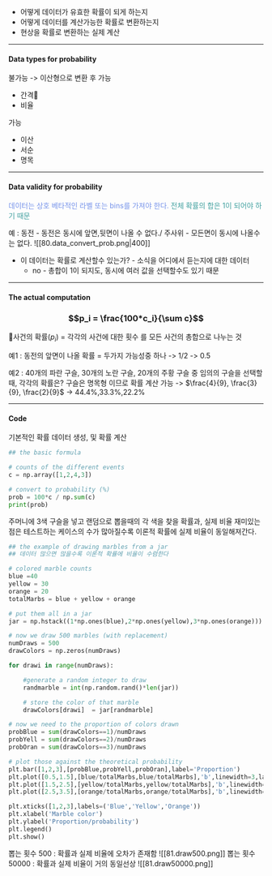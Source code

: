 - 어떻게 데이터가 유효한 확률이 되게 하는지
- 어떻게 데이터를 계산가능한 확률로 변환하는지
- 현상을 확률로 변환하는 실제 계산

---
#### Data types for probability

불가능 -> 이산형으로 변환 후 가능
- 간격
- 비율

가능
- 이산
- 서순
- 명목
---
#### Data validity for probability

<span style="color:rgb(118, 147, 234)">데이터는 상호 베타적인 라벨 또는 bins를 가져야 한다.</span>
<span style="color:rgb(64, 160, 159)">전체 확률의 합은 1이 되어야 하기 때문</span> 

예 : 동전 - 동전은 동시에 앞면,뒷면이 나올 수 없다./ 주사위 - 모든면이 동시에 나올수는 없다.
![[80.data_convert_prob.png|400]]
- 이 데이터는 확률로 계산할수 있는가? - 소식을 어디에서 듣는지에 대한 데이터
	- no - 총합이 1이 되지도, 동시에 여러 값을 선택할수도 있기 때문


---
#### The actual computation
### $$p_i = \frac{100*c_i}{\sum c}$$
사건의 확률($p_i$) = 각각의 사건에 대한 횟수 를 모든 사건의 총합으로 나누는 것

예1 : 동전의 앞면이 나올 확률 = 두가지 가능성중 하나 -> 1/2  -> 0.5

예2 :
	40개의 파란 구슬, 30개의 노란 구슬, 20개의 주황 구슬 중 임의의 구슬을 선택할 때, 각각의 확률은?
	구슬은 명목형 이므로 확률 계산 가능 -> $\frac{4}{9}, \frac{3}{9}, \frac{2}{9}$ -> 44.4%,33.3%,22.2%

---
#### Code

기본적인 확률 데이터 생성, 및 확률 계산
```python
## the basic formula

# counts of the different events
c = np.array([1,2,4,3])

# convert to probability (%)
prob = 100*c / np.sum(c)
print(prob)
```

주머니에 3색 구슬을 넣고 랜덤으로 뽑을때의 각 색을 찾을 확률과, 실제 비율
재미있는점은 테스트하는 케이스의 수가 많아질수록 이론적 확률에 실제 비율이 동일해져간다.
```python
## the example of drawing marbles from a jar
## 데이터 많으면 많을수록 이론적 확률에 비율이 수렴한다

# colored marble counts
blue =40
yellow = 30
orange = 20
totalMarbs = blue + yellow + orange

# put them all in a jar
jar = np.hstack((1*np.ones(blue),2*np.ones(yellow),3*np.ones(orange)))

# now we draw 500 marbles (with replacement)
numDraws = 500
drawColors = np.zeros(numDraws)

for drawi in range(numDraws):

    #generate a random integer to draw
    randmarble = int(np.random.rand()*len(jar))

    # store the color of that marble
    drawColors[drawi]  = jar[randmarble]

# now we need to the proportion of colors drawn
probBlue = sum(drawColors==1)/numDraws
probYell = sum(drawColors==2)/numDraws
probOran = sum(drawColors==3)/numDraws

# plot those against the theoretical probability
plt.bar([1,2,3],[probBlue,probYell,probOran],label='Proportion')
plt.plot([0.5,1.5],[blue/totalMarbs,blue/totalMarbs],'b',linewidth=3,label='Probability')
plt.plot([1.5,2.5],[yellow/totalMarbs,yellow/totalMarbs],'b',linewidth=3)
plt.plot([2.5,3.5],[orange/totalMarbs,orange/totalMarbs],'b',linewidth=3)

plt.xticks([1,2,3],labels=('Blue','Yellow','Orange'))
plt.xlabel('Marble color')
plt.ylabel('Proportion/probability')
plt.legend()
plt.show()
```
뽑는 횟수 500 : 확률과 실제 비율에 오차가 존재함
![[81.draw500.png]]
뽑는 횟수 50000 : 확률과 실제 비율이 거의 동일선상
![[81.draw50000.png]]
